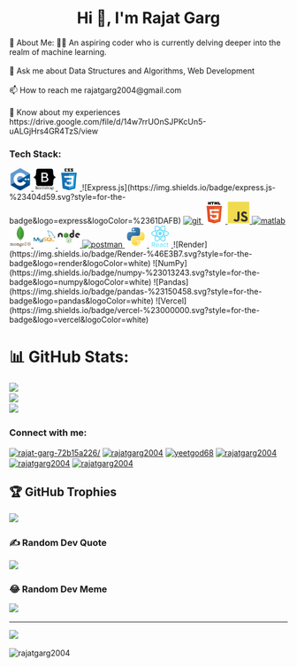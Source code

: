 <h1 align="center">Hi 👋, I'm Rajat Garg</h1>
💫 About Me:
👨‍💻 An aspiring coder who is currently delving deeper into the realm of machine learning.<br><br>💬 Ask me about Data Structures and Algorithms, Web Development<br><br>📫 How to reach me rajatgarg2004@gmail.com<br><br>📄 Know about my experiences https://drive.google.com/file/d/14w7rrUOnSJPKcUn5-uALGjHrs4GR4TzS/view


<h3 align="left">Tech Stack: </h3>
<p align="left">
  <a href="https://www.w3schools.com/cpp/" target="_blank" rel="noreferrer"> <img src="https://raw.githubusercontent.com/devicons/devicon/master/icons/cplusplus/cplusplus-original.svg" alt="cplusplus" width="40" height="40"/> </a> 
<a href="https://getbootstrap.com" target="_blank" rel="noreferrer"> <img src="https://raw.githubusercontent.com/devicons/devicon/master/icons/bootstrap/bootstrap-plain-wordmark.svg" alt="bootstrap" width="40" height="40"/> </a> <a href="https://www.w3schools.com/css/" target="_blank" rel="noreferrer"> <img src="https://raw.githubusercontent.com/devicons/devicon/master/icons/css3/css3-original-wordmark.svg" alt="css3" width="40" height="40"/> </a> ![Express.js](https://img.shields.io/badge/express.js-%23404d59.svg?style=for-the-badge&logo=express&logoColor=%2361DAFB) </a> <a href="https://git-scm.com/" target="_blank" rel="noreferrer"> <img src="https://www.vectorlogo.zone/logos/git-scm/git-scm-icon.svg" alt="git" width="40" height="40"/> </a> <a href="https://www.w3.org/html/" target="_blank" rel="noreferrer"> <img src="https://raw.githubusercontent.com/devicons/devicon/master/icons/html5/html5-original-wordmark.svg" alt="html5" width="40" height="40"/> </a> <a href="https://developer.mozilla.org/en-US/docs/Web/JavaScript" target="_blank" rel="noreferrer"> <img src="https://raw.githubusercontent.com/devicons/devicon/master/icons/javascript/javascript-original.svg" alt="javascript" width="40" height="40"/> </a> <a href="https://www.mathworks.com/" target="_blank" rel="noreferrer"> <img src="https://upload.wikimedia.org/wikipedia/commons/2/21/Matlab_Logo.png" alt="matlab" width="40" height="40"/> </a> <a href="https://www.mongodb.com/" target="_blank" rel="noreferrer"> <img src="https://raw.githubusercontent.com/devicons/devicon/master/icons/mongodb/mongodb-original-wordmark.svg" alt="mongodb" width="40" height="40"/> </a> <a href="https://www.mysql.com/" target="_blank" rel="noreferrer"> <img src="https://raw.githubusercontent.com/devicons/devicon/master/icons/mysql/mysql-original-wordmark.svg" alt="mysql" width="40" height="40"/> </a> <a href="https://nodejs.org" target="_blank" rel="noreferrer"> <img src="https://raw.githubusercontent.com/devicons/devicon/master/icons/nodejs/nodejs-original-wordmark.svg" alt="nodejs" width="40" height="40"/> </a> <a href="https://postman.com" target="_blank" rel="noreferrer"> <img src="https://www.vectorlogo.zone/logos/getpostman/getpostman-icon.svg" alt="postman" width="40" height="40"/> </a> <a href="https://www.python.org" target="_blank" rel="noreferrer"> <img src="https://raw.githubusercontent.com/devicons/devicon/master/icons/python/python-original.svg" alt="python" width="40" height="40"/> </a> <a href="https://reactjs.org/" target="_blank" rel="noreferrer"> <img src="https://raw.githubusercontent.com/devicons/devicon/master/icons/react/react-original-wordmark.svg" alt="react" width="40" height="40"/> </a> 
![Render](https://img.shields.io/badge/Render-%46E3B7.svg?style=for-the-badge&logo=render&logoColor=white) ![NumPy](https://img.shields.io/badge/numpy-%23013243.svg?style=for-the-badge&logo=numpy&logoColor=white) ![Pandas](https://img.shields.io/badge/pandas-%23150458.svg?style=for-the-badge&logo=pandas&logoColor=white)
![Vercel](https://img.shields.io/badge/vercel-%23000000.svg?style=for-the-badge&logo=vercel&logoColor=white)
</p>


# 📊 GitHub Stats:
![](https://github-readme-stats.vercel.app/api?username=rajatgarg2004&theme=tokyonight&hide_border=false&include_all_commits=true&count_private=false)<br/>
![](https://github-readme-streak-stats.herokuapp.com/?user=rajatgarg2004&theme=tokyonight&hide_border=false)<br/>
![](https://github-readme-stats.vercel.app/api/top-langs/?username=rajatgarg2004&theme=tokyonight&hide_border=false&include_all_commits=true&count_private=false&layout=compact)

<h3 align="left">Connect with me:</h3>
<p align="left">
<a href="https://linkedin.com/in/rajat-garg-72b15a226/" target="blank"><img align="center" src="https://raw.githubusercontent.com/rahuldkjain/github-profile-readme-generator/master/src/images/icons/Social/linked-in-alt.svg" alt="rajat-garg-72b15a226/" height="30" width="40" /></a>
<a href="https://instagram.com/rajatgarg2004" target="blank"><img align="center" src="https://raw.githubusercontent.com/rahuldkjain/github-profile-readme-generator/master/src/images/icons/Social/instagram.svg" alt="rajatgarg2004" height="30" width="40" /></a>
<a href="https://www.codechef.com/users/yeetgod68" target="blank"><img align="center" src="https://cdn.jsdelivr.net/npm/simple-icons@3.1.0/icons/codechef.svg" alt="yeetgod68" height="30" width="40" /></a>
<a href="https://www.hackerrank.com/rajatgarg2004" target="blank"><img align="center" src="https://raw.githubusercontent.com/rahuldkjain/github-profile-readme-generator/master/src/images/icons/Social/hackerrank.svg" alt="rajatgarg2004" height="30" width="40" /></a>
<a href="https://www.leetcode.com/rajatgarg2004" target="blank"><img align="center" src="https://raw.githubusercontent.com/rahuldkjain/github-profile-readme-generator/master/src/images/icons/Social/leet-code.svg" alt="rajatgarg2004" height="30" width="40" /></a>
<a href="https://auth.geeksforgeeks.org/user/rajatgarg2004" target="blank"><img align="center" src="https://raw.githubusercontent.com/rahuldkjain/github-profile-readme-generator/master/src/images/icons/Social/geeks-for-geeks.svg" alt="rajatgarg2004" height="30" width="40" /></a>
</p> 

## 🏆 GitHub Trophies
![](https://github-profile-trophy.vercel.app/?username=rajatgarg2004&theme=dracula&no-frame=false&no-bg=true&margin-w=4)

### ✍️ Random Dev Quote
![](https://quotes-github-readme.vercel.app/api?type=horizontal&theme=radical)


### 😂 Random Dev Meme
<img src='https://randommeme-five.vercel.app/' style="height: 400px;"/>

---
[![](https://visitcount.itsvg.in/api?id=rajatgarg2004&icon=8&color=2)](https://visitcount.itsvg.in)


<p align="left"> <img src="https://komarev.com/ghpvc/?username=rajatgarg2004&label=Profile%20views&color=0e75b6&style=flat" alt="rajatgarg2004" /> </p>

